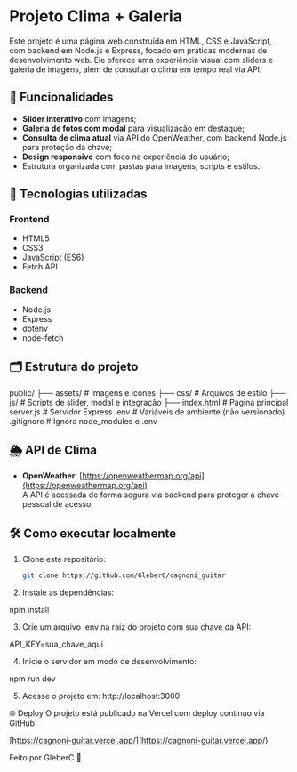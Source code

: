 # Projeto Clima + Galeria

Este projeto é uma página web construída em HTML, CSS e JavaScript, com backend em Node.js e Express, focado em práticas modernas de desenvolvimento web. Ele oferece uma experiência visual com sliders e galeria de imagens, além de consultar o clima em tempo real via API.

## 🔧 Funcionalidades

- **Slider interativo** com imagens;
- **Galeria de fotos com modal** para visualização em destaque;
- **Consulta de clima atual** via API do OpenWeather, com backend Node.js para proteção da chave;
- **Design responsivo** com foco na experiência do usuário;
- Estrutura organizada com pastas para imagens, scripts e estilos.

## 🚀 Tecnologias utilizadas

### Frontend
- HTML5
- CSS3
- JavaScript (ES6)
- Fetch API

### Backend
- Node.js
- Express
- dotenv
- node-fetch

## 🗂️ Estrutura do projeto

public/
├── assets/ # Imagens e ícones
├── css/ # Arquivos de estilo
├── js/ # Scripts de slider, modal e integração
├── index.html # Página principal
server.js # Servidor Express
.env # Variáveis de ambiente (não versionado)
.gitignore # Ignora node_modules e .env



## 🌦️ API de Clima

- **OpenWeather**: [https://openweathermap.org/api](https://openweathermap.org/api)  
  A API é acessada de forma segura via backend para proteger a chave pessoal de acesso.

## 🛠️ Como executar localmente

1. Clone este repositório:
   ```bash
   git clone https://github.com/GleberC/cagnoni_guitar


2. Instale as dependências:

npm install

3. Crie um arquivo .env na raiz do projeto com sua chave da API:

API_KEY=sua_chave_aqui

4. Inicie o servidor em modo de desenvolvimento:

npm run dev

5. Acesse o projeto em: http://localhost:3000

🌐 Deploy
O projeto está publicado na Vercel com deploy contínuo via GitHub.

[https://cagnoni-guitar.vercel.app/](https://cagnoni-guitar.vercel.app/)  



Feito por GleberC 🎸




